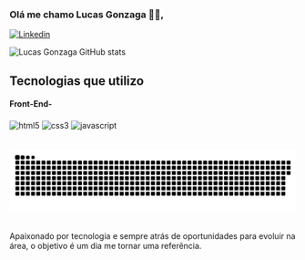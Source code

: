 ### Olá me chamo Lucas Gonzaga 👋🏻,

[![Linkedin](https://img.shields.io/badge/LinkedIn-0077B5?style=for-the-badge&logo=linkedin&logoColor=white)](https://www.linkedin.com/in/lucas-gonzaga-423713274)

![Lucas Gonzaga GitHub stats](https://github-readme-stats.vercel.app/api?username=LucasGonzagaTech&show_icons=true&theme=dracula)

## Tecnologias que utilizo

#### Front-End-
<div style="display: inline_block">
<img align="center" alt="html5" src="https://img.shields.io/badge/HTML5-E34F26?style=for-the-badge&logo=html5&logoColor=white" />
<img align="center" alt="css3" src="https://img.shields.io/badge/CSS3-1572B6?style=for-the-badge&logo=css3&logoColor=white" />
<img align="center" alt="javascript" src="https://img.shields.io/badge/JavaScript-323330?style=for-the-badge&logo=javascript&logoColor=F7DF1E" />
</div>
<br/>
<br>

<picture>
  <source media="(prefers-color-scheme: dark)" srcset="https://raw.githubusercontent.com/LucasGonzagaTech/LucasGonzagaTech/output/github-contribution-grid-snake-dark.svg">
  <source media="(prefers-color-scheme: dark)" srcset="https://raw.githubusercontent.com/LucasGonzagaTech/LucasGonzagaTech/output/github-contribution-grid-snake.svg">
  <img alt="github contribution grid snake animation" src="https://raw.githubusercontent.com/LucasGonzagaTech/LucasGonzagaTech/output/github-contribution-grid-snake.svg">
</picture>
<br><br>

Apaixonado por tecnologia e sempre atrás de oportunidades para evoluir na área, o objetivo é um dia me tornar uma referência.

